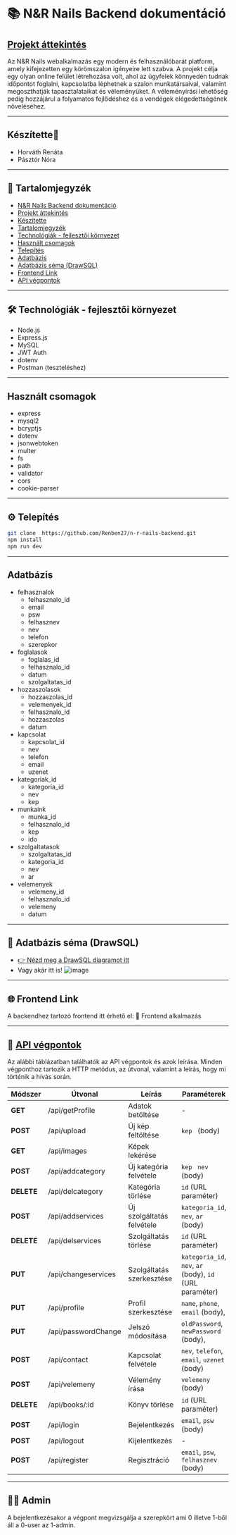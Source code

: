  # 📚 N&R Nails Backend dokumentáció

 ## [Projekt áttekintés](#projekt-áttekintés)
 Az N&R Nails webalkalmazás egy modern és felhasználóbarát platform, amely kifejezetten egy körömszalon igényeire lett szabva. A projekt célja egy olyan online felület létrehozása volt, ahol az ügyfelek könnyedén tudnak időpontot foglalni, kapcsolatba léphetnek a szalon munkatársaival, valamint megoszthatják tapasztalataikat és véleményüket. A véleményírási lehetőség pedig hozzájárul a folyamatos fejlődéshez és a vendégek elégedettségének növeléséhez.

---
## Készítette🎀
- Horváth Renáta
- Pásztór Nóra

---
 
## 📑 Tartalomjegyzék

- [N&R Nails Backend dokumentáció](#nr-nails-backend-dokumentáció)
- [Projekt áttekintés](#projekt-áttekintés)
- [Készítette](#készítette)
- [Tartalomjegyzék](#tartalomjegyzék)
- [Technológiák - fejlesztői környezet](#technológiák---fejlesztői-környezet)
- [Használt csomagok](#használt-csomagok)
- [Telepítés](#telepítés)
- [Adatbázis](#adatbázis)
- [Adatbázis séma (DrawSQL)](#adatbázis-séma-drawsql)
- [Frontend Link](#frontend-link)
- [API végpontok](#api-végpontok)

 ---
## 🛠 Technológiák - fejlesztői környezet

- Node.js
- Express.js
- MySQL
- JWT Auth
- dotenv
- Postman (teszteléshez)  

---
## Használt csomagok
- express
- mysql2
- bcryptjs
- dotenv
- jsonwebtoken
- multer
- fs
- path
- validator
- cors
- cookie-parser
 ---
 ## ⚙️ Telepítés

```bash
git clone  https://github.com/Renben27/n-r-nails-backend.git
npm install
npm run dev
```
---
## Adatbázis
- felhasznalok
  - felhasznalo_id
  - email
  - psw
  - felhasznev
  - nev
  - telefon
  - szerepkor
- foglalasok
  - foglalas_id
  - felhasznalo_id
  - datum
  - szolgaltatas_id
- hozzaszolasok
  - hozzaszolas_id
  - velemenyek_id
  - felhasznalo_id
  - hozzaszolas
  - datum
- kapcsolat
  - kapcsolat_id
  - nev
  - telefon
  - email
  - uzenet
- kategoriak_id
  - kategoria_id
  - nev
  - kep
- munkaink
  - munka_id
  - felhasznalo_id
  - kep
  - ido
- szolgaltatasok
  - szolgaltatas_id
  - kategoria_id
  - nev
  - ar
- velemenyek
  - velemeny_id
  - felhasznalo_id
  - velemeny
  - datum
 
---
## 🧩 Adatbázis séma (DrawSQL) 
- [👉 Nézd meg a DrawSQL diagramot itt](https://drawsql.app/teams/hungarybaross/diagrams/nrnailsv)
- Vagy akár itt is! ![image](https://github.com/user-attachments/assets/0df3c6c4-9fe7-4ac3-9686-c39ba324c559)

 ---
## 🌐 Frontend Link
A backendhez tartozó frontend itt érhető el: 🔗 Frontend alkalmazás

 ---

 ## 📡  [API végpontok](#api-végpontok)

Az alábbi táblázatban találhatók az API végpontok és azok leírása. Minden végponthoz tartozik a HTTP metódus, az útvonal, valamint a leírás, hogy mi történik a hívás során.

| Módszer | Útvonal         | Leírás                                   | Paraméterek                       | Hitelesítés |
|---------|-----------------|------------------------------------------|------------------------------------|-------------|
| **GET** | /api/getProfile      | Adatok betöltése                       | - | ✅ Igen     |
| **POST**| /api/upload      | Új kép feltöltése                      | `kep ` (body)   | ✅ Igen     |
| **GET** | /api/images  | Képek lekérése             |                 | ✅ Igen     |
| **POST**| /api/addcategory      | Új kategória felvétele                      | `kep ` `nev ` (body)   | ✅ Igen     |
 | **DELETE** | /api/delcategory | Kategória törlése                           | `id` (URL paraméter) | ✅ Igen     |
 | **POST**| /api/addservices      | Új szolgáltatás felvétele                      |  `kategoria_id`, `nev`, `ar` (body)   | ✅ Igen     |
 | **DELETE** | /api/delservices | Szolgáltatás törlése                           | `id` (URL paraméter) | ✅ Igen     |
 | **PUT** | /api/changeservices  | Szolgáltatás szerkesztése                         |`kategoria_id`, `nev`, `ar` (body), `id` (URL paraméter)   | ✅ Igen     |
| **PUT** | /api/profile  | Profil szerkesztése                         | `name`, `phone`, `email`  (body),  | ✅ Igen     |
| **PUT** | /api/passwordChange  | Jelszó módosítása                         | `oldPassword`, `newPassword`  (body),  | ✅ Igen     |
 | **POST**| /api/contact      | Kapcsolat felvétele                      |  `nev`, `telefon`, `email`, `uzenet` (body)   | ✅ Igen     |
| **POST**| /api/velemeny      | Vélemény írása                     |  `velemeny `  (body)   | ✅ Igen     |
 | **DELETE** | /api/books/:id | Könyv törlése                           | `id` (URL paraméter) | ✅ Igen     |
| **POST**| /api/login      | Bejelentkezés                            | `email`, `psw` (body) | ❌ Nem      |
| **POST**| /api/logout     | Kijelentkezés                            | - | ✅ Igen |
 | **POST**| /api/register   | Regisztráció                             | `email`, `psw`, `felhasznev` (body) | ❌ Nem      |

 ---
 ## 👩‍💼 Admin
 A bejelentkezésakor a végpont megvizsgálja a szerepkört ami 0 illetve 1-ből áll a 0-user az 1-admin.

